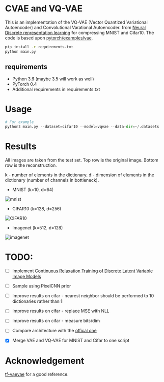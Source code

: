# CVAE and VQ-VAE

This is an implementation of the VQ-VAE (Vector Quantized Variational Autoencoder) and Convolutional Varational Autoencoder.
from [Neural Discrete representation learning](https://arxiv.org/pdf/1711.00937.pdf) for compressing MNIST and Cifar10.
The code is based upon [pytorch/examples/vae](https://github.com/pytorch/examples/tree/master/vae).

```bash
pip install -r requirements.txt
python main.py
```

## requirements

- Python 3.6 (maybe 3.5 will work as well)
- PyTorch 0.4
- Additional requirements in requirements.txt

# Usage

```python
# For example
python3 main.py --dataset=cifar10 --model=vqvae --data-dir=~/.datasets --epochs=3 --k=10 --d=64
```

# Results

All images are taken from the test set.
Top row is the original image. Bottom row is the reconstruction.

k - number of elements in the dictionary. d - dimension of elements in the dictionary (number of channels in bottleneck).

- MNIST (k=10, d=64)

![mnist](/images/mnist.png)

- CIFAR10 (k=128, d=256)

![CIFAR10](/images/cifar10.png)

- Imagenet (k=512, d=128)

![imagenet](/images/imagenet.png)

# TODO:

- [ ] Implement [Continuous Relaxation Training of Discrete Latent Variable Image Models](http://bayesiandeeplearning.org/2017/papers/54.pdf)

- [ ] Sample using PixelCNN prior

- [ ] Improve results on cifar - nearest neighbor should be performed to 10 dictionaries rather than 1

- [ ] Improve results on cifar - replace MSE with NLL

- [ ] Improve results on cifar - measure bits/dim

- [ ] Compare architecture with the [offical one](https://github.com/deepmind/sonnet/blob/master/sonnet/python/modules/nets/vqvae.py)

- [x] Merge VAE and VQ-VAE for MNIST and Cifar to one script

# Acknowledgement

[tf-vaevae](https://github.com/hiwonjoon/tf-vqvae) for a good reference.
